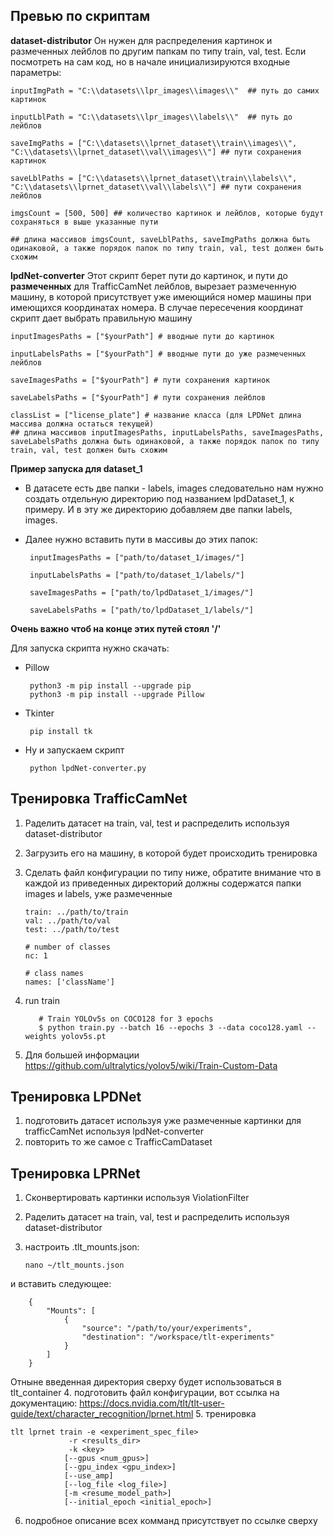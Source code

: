 ## Превью по скриптам

**dataset-distributor**
	 Он нужен для распределения картинок и размеченных лейблов по другим папкам по типу train, val, test.
	 Если посмотреть на сам код, но в начале инициализируются входные параметры:
	 

    inputImgPath = "C:\\datasets\\lpr_images\\images\\"  ## путь до самих картинок
    
    inputLblPath = "C:\\datasets\\lpr_images\\labels\\"  ## путь до лейблов
    
    saveImgPaths = ["C:\\datasets\\lprnet_dataset\\train\\images\\", "C:\\datasets\\lprnet_dataset\\val\\images\\"] ## пути сохранения картинок
    
    saveLblPaths = ["C:\\datasets\\lprnet_dataset\\train\\labels\\", "C:\\datasets\\lprnet_dataset\\val\\labels\\"] ## пути сохранения лейблов
    
    imgsCount = [500, 500] ## количество картинок и лейблов, которые будут сохраняться в выше указанные пути
    
    ## длина массивов imgsCount, saveLblPaths, saveImgPaths должна быть одинаковой, а также порядок папок по типу train, val, test должен быть схожим

**lpdNet-converter**
	Этот скрипт берет пути до картинок, и пути до **размеченных** для TrafficCamNet лейблов, вырезает размеченную машину, в которой присутствует уже имеющийся номер машины при имеющихся координатах номера. В случае пересечения координат скрипт дает выбрать правильную машину
	

    inputImagesPaths = ["$yourPath"] # вводные пути до картинок
    
    inputLabelsPaths = ["$yourPath"] # вводные пути до уже размеченных лейблов
    
    saveImagesPaths = ["$yourPath"] # пути сохранения картинок
    
    saveLabelsPaths = ["$yourPath"] # пути сохранения лейблов
    
    classList = ["license_plate"] # название класса (для LPDNet длина массива должна остаться текущей)
    ## длина массивов inputImagesPaths, inputLabelsPaths, saveImagesPaths, saveLabelsPaths должна быть одинаковой, а также порядок папок по типу train, val, test должен быть схожим

**Пример запуска для dataset_1**

 - В датасете есть две папки - labels, images
 следовательно нам нужно создать отдельную директорию под названием lpdDataset_1, к примеру. И в эту же директорию добавляем две папки labels, images.
 
 - Далее нужно вставить пути в массивы до этих папок:
 

	    inputImagesPaths = ["path/to/dataset_1/images/"]
    
	    inputLabelsPaths = ["path/to/dataset_1/labels/"]
    
	    saveImagesPaths = ["path/to/lpdDataset_1/images/"]
    
	    saveLabelsPaths = ["path/to/lpdDataset_1/labels/"]

**Очень важно чтоб на конце этих путей стоял '/'**

Для запуска скрипта нужно скачать:

 - Pillow
	

	    python3 -m pip install --upgrade pip
    	python3 -m pip install --upgrade Pillow

 - Tkinter
 

	    pip install tk

 - Ну и запускаем скрипт
 
 

	    python lpdNet-converter.py

## Тренировка TrafficCamNet

 1. Раделить датасет на train, val, test и распределить используя dataset-distributor
 2. Загрузить его на машину, в которой будет происходить тренировка
 3. Сделать файл конфигурации по типу ниже, обратите внимание что в каждой из приведенных директорий должны содержатся папки images и labels, уже размеченные
 

        train: ../path/to/train
	    val: ../path/to/val
	    test: ../path/to/test
    
	    # number of classes
	    nc: 1
    
	    # class names
	    names: ['className']

 4.  run train
 

		    # Train YOLOv5s on COCO128 for 3 epochs
			$ python train.py --batch 16 --epochs 3 --data coco128.yaml --weights yolov5s.pt

5. Для большей информации https://github.com/ultralytics/yolov5/wiki/Train-Custom-Data

## Тренировка LPDNet

 1. подготовить датасет используя уже размеченные картинки для trafficCamNet используя lpdNet-converter
 2. повторить то же самое с TrafficCamDataset
 
## Тренировка LPRNet
 1. Сконвертировать картинки используя ViolationFilter
 2. Раделить датасет на train, val, test и распределить используя dataset-distributor
 3. настроить .tlt_mounts.json:

	    nano ~/tlt_mounts.json

 и вставить следующее:
 

	    {
		    "Mounts": [
		        {
		            "source": "/path/to/your/experiments",
		            "destination": "/workspace/tlt-experiments"
		        }
		    ]
		}
				
Отныне введенная директория сверху будет использоваться в tlt_container 
    4. подготовить файл конфигурации, вот ссылка на документацию: https://docs.nvidia.com/tlt/tlt-user-guide/text/character_recognition/lprnet.html
    5.  тренировка
			

    tlt lprnet train -e <experiment_spec_file>
                 -r <results_dir>
                 -k <key>
                [--gpus <num_gpus>]
                [--gpu_index <gpu_index>]
                [--use_amp]
                [--log_file <log_file>]
                [-m <resume_model_path>]
                [--initial_epoch <initial_epoch>]
6. подробное описание всех комманд присутствует по ссылке сверху
